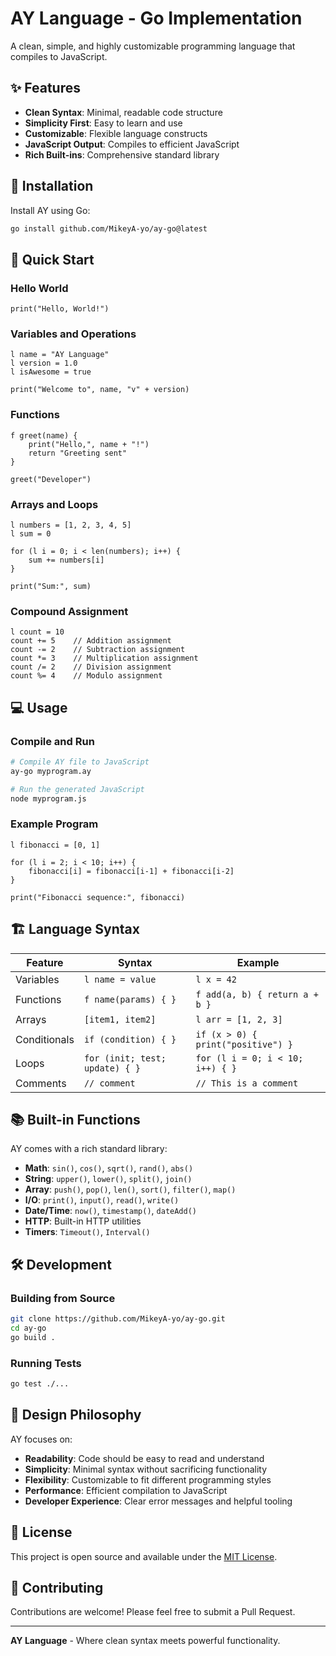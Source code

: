 # AY Language - Go Implementation

A clean, simple, and highly customizable programming language that compiles to JavaScript.

## ✨ Features

- **Clean Syntax**: Minimal, readable code structure
- **Simplicity First**: Easy to learn and use
- **Customizable**: Flexible language constructs
- **JavaScript Output**: Compiles to efficient JavaScript
- **Rich Built-ins**: Comprehensive standard library

## 🚀 Installation

Install AY using Go:

```bash
go install github.com/MikeyA-yo/ay-go@latest
```

## 📖 Quick Start

### Hello World
```ay
print("Hello, World!")
```

### Variables and Operations
```ay
l name = "AY Language"
l version = 1.0
l isAwesome = true

print("Welcome to", name, "v" + version)
```

### Functions
```ay
f greet(name) {
    print("Hello,", name + "!")
    return "Greeting sent"
}

greet("Developer")
```

### Arrays and Loops
```ay
l numbers = [1, 2, 3, 4, 5]
l sum = 0

for (l i = 0; i < len(numbers); i++) {
    sum += numbers[i]
}

print("Sum:", sum)
```

### Compound Assignment
```ay
l count = 10
count += 5    // Addition assignment
count -= 2    // Subtraction assignment
count *= 3    // Multiplication assignment
count /= 2    // Division assignment
count %= 4    // Modulo assignment
```

## 💻 Usage

### Compile and Run
```bash
# Compile AY file to JavaScript
ay-go myprogram.ay

# Run the generated JavaScript
node myprogram.js
```

### Example Program
```ay
l fibonacci = [0, 1]

for (l i = 2; i < 10; i++) {
    fibonacci[i] = fibonacci[i-1] + fibonacci[i-2]
}

print("Fibonacci sequence:", fibonacci)
```

## 🏗️ Language Syntax

| Feature | Syntax | Example |
|---------|--------|---------|
| Variables | `l name = value` | `l x = 42` |
| Functions | `f name(params) { }` | `f add(a, b) { return a + b }` |
| Arrays | `[item1, item2]` | `l arr = [1, 2, 3]` |
| Conditionals | `if (condition) { }` | `if (x > 0) { print("positive") }` |
| Loops | `for (init; test; update) { }` | `for (l i = 0; i < 10; i++) { }` |
| Comments | `// comment` | `// This is a comment` |

## 📚 Built-in Functions

AY comes with a rich standard library:

- **Math**: `sin()`, `cos()`, `sqrt()`, `rand()`, `abs()`
- **String**: `upper()`, `lower()`, `split()`, `join()`
- **Array**: `push()`, `pop()`, `len()`, `sort()`, `filter()`, `map()`
- **I/O**: `print()`, `input()`, `read()`, `write()`
- **Date/Time**: `now()`, `timestamp()`, `dateAdd()`
- **HTTP**: Built-in HTTP utilities
- **Timers**: `Timeout()`, `Interval()`

## 🛠️ Development

### Building from Source
```bash
git clone https://github.com/MikeyA-yo/ay-go.git
cd ay-go
go build .
```

### Running Tests
```bash
go test ./...
```

## 🎯 Design Philosophy

AY focuses on:
- **Readability**: Code should be easy to read and understand
- **Simplicity**: Minimal syntax without sacrificing functionality  
- **Flexibility**: Customizable to fit different programming styles
- **Performance**: Efficient compilation to JavaScript
- **Developer Experience**: Clear error messages and helpful tooling

## 📄 License

This project is open source and available under the [MIT License](LICENSE).

## 🤝 Contributing

Contributions are welcome! Please feel free to submit a Pull Request.

---

**AY Language** - Where clean syntax meets powerful functionality.
